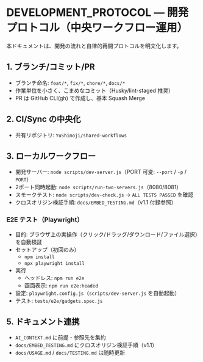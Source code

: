 # DEVELOPMENT_PROTOCOL — 開発プロトコル（中央ワークフロー運用）

本ドキュメントは、開発の流れと自律的再開プロトコルを明文化します。

## 1. ブランチ/コミット/PR
- ブランチ命名: `feat/*`, `fix/*`, `chore/*`, `docs/*`
- 作業単位を小さく、こまめなコミット（Husky/lint-staged 推奨）
- PR は GitHub CLI(gh) で作成し、基本 Squash Merge

## 2. CI/Sync の中央化
- 共有リポジトリ: `YuShimoji/shared-workflows`
## 3. ローカルワークフロー

- 開発サーバー: `node scripts/dev-server.js`（PORT 可変: `--port` / `-p` / `PORT`）
- 2ポート同時起動: `node scripts/run-two-servers.js`（8080/8081）
- スモークテスト: `node scripts/dev-check.js` → `ALL TESTS PASSED` を確認
- クロスオリジン検証手順: `docs/EMBED_TESTING.md`（v1.1 付録参照）

### E2E テスト（Playwright）

- 目的: ブラウザ上の実操作（クリック/ドラッグ/ダウンロード/ファイル選択）を自動検証
- セットアップ（初回のみ）
  - `npm install`
  - `npx playwright install`
- 実行
  - ヘッドレス: `npm run e2e`
  - 画面表示: `npm run e2e:headed`
- 設定: `playwright.config.js`（`scripts/dev-server.js` を自動起動）
- テスト: `tests/e2e/gadgets.spec.js`

## 5. ドキュメント連携
- `AI_CONTEXT.md` に前提・参照先を集約
- `docs/EMBED_TESTING.md` にクロスオリジン検証手順（v1.1）
- `docs/USAGE.md` / `docs/TESTING.md` は随時更新
